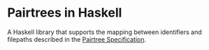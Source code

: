 Pairtrees in Haskell
====================

A Haskell library that supports the mapping between identifiers
and filepaths described in the
[Pairtree Specification](https://wiki.ucop.edu/display/Curation/PairTree).

